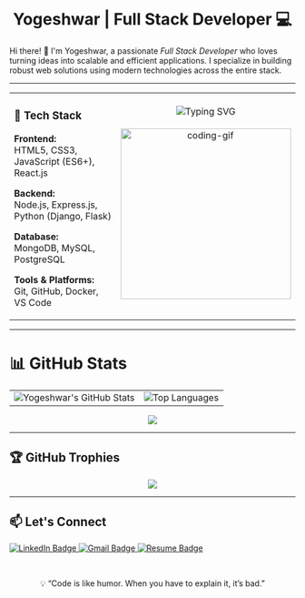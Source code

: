 <h1 align="center">Yogeshwar | Full Stack Developer 💻</h1>

Hi there! 👋 I'm Yogeshwar, a passionate *Full Stack Developer* who loves turning ideas into scalable and efficient applications. I specialize in building robust web solutions using modern technologies across the entire stack.

<hr>

<table align="center" width="100%">
  <tr>
    <!-- Tech Stack (Left Column) -->
    <td width="50%" valign="top">
      
### 🚀 Tech Stack

**Frontend:**  
HTML5, CSS3, JavaScript (ES6+), React.js

**Backend:**  
Node.js, Express.js, Python (Django, Flask)

**Database:**  
MongoDB, MySQL, PostgreSQL

**Tools & Platforms:**  
Git, GitHub, Docker, VS Code

   </td>

   <!-- Typing Animation (Right Column) -->
   <td width="50%" align="center" valign="top">
      <br>
      <img src="https://readme-typing-svg.demolab.com?font=Fira+Code&size=22&duration=2000&pause=1000&color=00FEEF&center=true&vCenter=true&width=380&lines=A+passionate;Full+Stack+Developer;Frondend+%7C+Backend+%7C;Clean+Code+%26+Enthusiast;Always+Learning+New+Things!!" alt="Typing SVG" />
      <br><br>
      <img src="https://media.giphy.com/media/qgQUggAC3Pfv687qPC/giphy.gif" width="300" alt="coding-gif" />
   </td>
  </tr>
</table>

---
 <h1 align="left"> 📊 GitHub Stats</h1>
 <table align="center">
   <td>
  <img src="https://github-readme-stats.vercel.app/api?username=yogeshwar2006&show_icons=true&theme=github_dark" alt="Yogeshwar's GitHub Stats" />
   </td>
   <td>
  <img src="https://github-readme-stats.vercel.app/api/top-langs/?username=yogeshwar2006&layout=compact&theme=github_dark" alt="Top Languages" />
   </td>
 </table>
 <p align="center">
  <a href="https://skillicons.dev">
    <img src="https://skillicons.dev/icons?i=html,css,javascript,python,mysql,mongodb,vscode,github,docker" />
  </a>



---

## 🏆 GitHub Trophies

<p align="center">
  <img src="https://github-profile-trophy.vercel.app/?username=your-github-username&theme=monokai&no-frame=true&margin-w=10" />
</p>

---

## 📫 Let's Connect

<p align="left">
  <a href="https://www.linkedin.com/in/yogeshwar-m-17434a34a/" target="_blank">
    <img src="https://img.shields.io/badge/LinkedIn-0077B5?style=for-the-badge&logo=linkedin&logoColor=white" alt="LinkedIn Badge"/>
  </a>
  <a href="mailto:mryyogeshwar@gmail.com">
    <img src="https://img.shields.io/badge/Email-D14836?style=for-the-badge&logo=gmail&logoColor=white" alt="Gmail Badge"/>
  </a>
  <a href="https://drive.google.com/file/d/1bOGYPB5KiA3tN1s7u3sdvYmz7z7jQYlH/view?usp=sharing" target="_blank">
    <img src="https://img.shields.io/badge/Resume-FF6F00?style=for-the-badge&logo=google-drive&logoColor=white" alt="Resume Badge"/>
  </a>
</p>
<br>
</p>
<div align="center">
💡 “Code is like humor. When you have to explain it, it’s bad.” 
</div>
